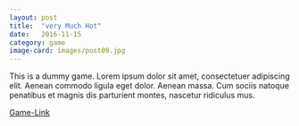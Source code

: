 ```yaml
---
layout: post
title:  "very Much Hot"
date:   2016-11-15
category: game
image-card: images/post09.jpg
---
```

This is a dummy game. Lorem ipsum dolor sit amet, consectetuer adipiscing elit. Aenean commodo ligula eget dolor. Aenean massa. Cum sociis natoque penatibus et magnis dis parturient montes, nascetur ridiculus mus.  

[Game-Link][game-link]

[game-link]: http://www.gamestar.de/spiele/superhot/news/superhot_vr,51081,3274213.html
